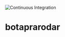 ![Continuous Integration](https://github.com/Ameciclo/botaprarodar/workflows/Continuous%20Integration/badge.svg)

# botaprarodar
